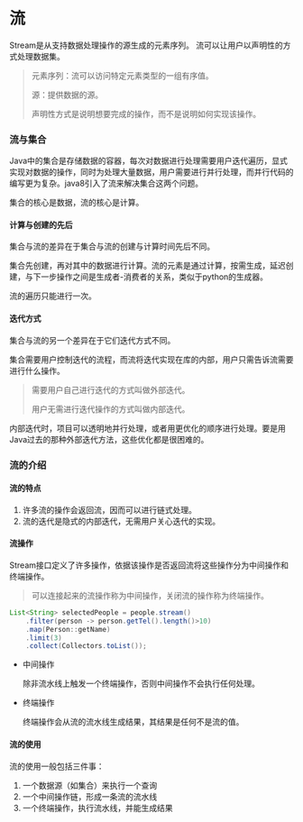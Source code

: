 # 流

Stream是从支持数据处理操作的源生成的元素序列。 流可以让用户以声明性的方式处理数据集。

> 元素序列：流可以访问特定元素类型的一组有序值。
>
> 源：提供数据的源。
>
> 声明性方式是说明想要完成的操作，而不是说明如何实现该操作。

### 流与集合

Java中的集合是存储数据的容器，每次对数据进行处理需要用户迭代遍历，显式实现对数据的操作，同时为处理大量数据，用户需要进行并行处理，而并行代码的编写更为复杂。java8引入了流来解决集合这两个问题。

集合的核心是数据，流的核心是计算。

#### 计算与创建的先后

集合与流的差异在于集合与流的创建与计算时间先后不同。

集合先创建，再对其中的数据进行计算。流的元素是通过计算，按需生成，延迟创建，与下一步操作之间是生成者-消费者的关系，类似于python的生成器。

流的遍历只能进行一次。

#### 迭代方式

集合与流的另一个差异在于它们迭代方式不同。

集合需要用户控制迭代的流程，而流将迭代实现在库的内部，用户只需告诉流需要进行什么操作。

> 需要用户自己进行迭代的方式叫做外部迭代。
>
> 用户无需进行迭代操作的方式叫做内部迭代。

内部迭代时，项目可以透明地并行处理，或者用更优化的顺序进行处理。要是用Java过去的那种外部迭代方法，这些优化都是很困难的。

### 流的介绍

#### 流的特点

1. 许多流的操作会返回流，因而可以进行链式处理。
2. 流的迭代是隐式的内部迭代，无需用户关心迭代的实现。

#### 流操作

Stream接口定义了许多操作，依据该操作是否返回流将这些操作分为中间操作和终端操作。

> 可以连接起来的流操作称为中间操作，关闭流的操作称为终端操作。

```java
List<String> selectedPeople = people.stream()
    .filter(person -> person.getTel().length()>10)
    .map(Person::getName)
    .limit(3)
    .collect(Collectors.toList());
```

* 中间操作

  除非流水线上触发一个终端操作，否则中间操作不会执行任何处理。

* 终端操作

  终端操作会从流的流水线生成结果，其结果是任何不是流的值。

#### 流的使用

流的使用一般包括三件事：

1. 一个数据源（如集合）来执行一个查询
2.  一个中间操作链，形成一条流的流水线
3. 一个终端操作，执行流水线，并能生成结果